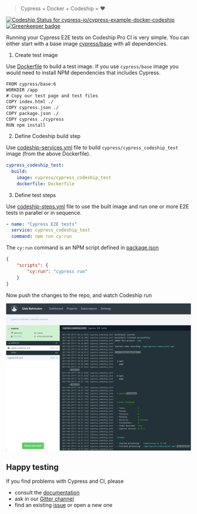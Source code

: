 > Cypress + Docker + Codeship = ❤️

[ ![Codeship Status for cypress-io/cypress-example-docker-codeship](https://app.codeship.com/projects/c989dc20-2399-0135-8805-66761da64e8c/status?branch=master)](https://app.codeship.com/projects/222054) [![Greenkeeper badge](https://badges.greenkeeper.io/cypress-io/cypress-example-docker-codeship.svg)](https://greenkeeper.io/)

Running your Cypress E2E tests on Codeship Pro CI is very simple.
You can either start with a base image
[cypress/base](https://hub.docker.com/r/cypress/base/) with all dependencies.

1. Create test image

Use [Dockerfile](Dockerfile) to build a test image.
If you use `cypress/base` image you would need to install NPM dependencies
that includes Cypress.

```
FROM cypress/base:6
WORKDIR /app
# Copy our test page and test files
COPY index.html ./
COPY cypress.json ./
COPY package.json ./
COPY cypress ./cypress
RUN npm install
```

2. Define Codeship build step

Use [codeship-services.yml](codeship-services.yml) file to
build `cypress/cypress_codeship_test` image (from the above Dockerfile).

```yaml
cypress_codeship_test:
  build:
    image: cypress/cypress_codeship_test
    dockerfile: Dockerfile
```

3. Define test steps

Use [codeship-steps.yml](codeship-steps.yml) file to use the built image
and run one or more E2E tests in parallel or in sequence.

```yaml
- name: "Cypress E2E tests"
  service: cypress_codeship_test
  command: npm run cy:run
```

The `cy:run` command is an NPM script defined in [package.json](package.json)

```json
{
    "scripts": {
        "cy:run": "cypress run"
    }
}
```

Now push the changes to the repo, and watch Codeship run

![Codeship run](screenshots/codeship.png)

## Happy testing

If you find problems with Cypress and CI, please

- consult the [documentation](https://on.cypress.io)
- ask in our [Gitter channel](https://gitter.im/cypress-io/cypress)
- find an existing [issue](https://github.com/cypress-io/cypress/issues)
  or open a new one
